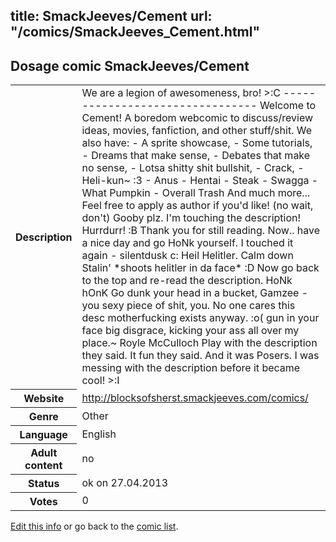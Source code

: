 title: SmackJeeves/Cement
url: "/comics/SmackJeeves_Cement.html"
---
Dosage comic SmackJeeves/Cement
-----------------------------------------

<p id="msg"></p>
<script type="text/javascript">
if (window.location.search === '?edit_info_mail=sent_ok') {
  var elem = document.getElementById("msg");
  elem.innerHTML = 'Edited information sucessfully sent.';
  elem.className = 'ok';
}
</script>
<table class="comicinfo">
<tr>
<th>Description</th><td>We are a legion of awesomeness, bro! &gt;:C -------------------------------- Welcome to Cement! A boredom webcomic to discuss/review ideas, movies, fanfiction, and other stuff/shit. We also have: - A sprite showcase, - Some tutorials, - Dreams that make sense, - Debates that make no sense, - Lotsa shitty shit bullshit, - Crack, - Heli-kun~ :3 - Anus - Hentai - Steak - Swagga - What Pumpkin - Overall Trash And much more... Feel free to apply as author if you'd like! (no wait, don't) Gooby plz. I'm touching the description! Hurrdurr! :B Thank you for still reading. Now.. have a nice day and go HoNk yourself. I touched it again - silentdusk c: Heil Helitler. Calm down Stalin' *shoots helitler in da face* :D Now go back to the top and re-read the description. HoNk hOnK Go dunk your head in a bucket, Gamzee - you sexy piece of shit, you. No one cares this desc motherfucking exists anyway. :o( gun in your face big disgrace, kicking your ass all over my place.~ Royle McCulloch Play with the description they said. It fun they said. And it was Posers. I was messing with the description before it became cool! &gt;:I</td>
</tr>
<tr>
<th>Website</th><td><a href="http://blocksofsherst.smackjeeves.com/comics/">http://blocksofsherst.smackjeeves.com/comics/</a></td>
</tr>
<tr>
<th>Genre</th><td>Other</td>
</tr>
<tr>
<th>Language</th><td>English</td>
</tr>
<tr>
<th>Adult content</th><td>no</td>
</tr>
<tr>
<th>Status</th><td>ok on 27.04.2013</td>
</tr>
<tr>
<th>Votes</th><td>0</td>
</tr>
</table>

[Edit this info](SmackJeeves_Cement_edit.html) or go back to the [comic list](../comic-index.html).
